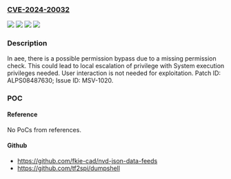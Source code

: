 ### [CVE-2024-20032](https://cve.mitre.org/cgi-bin/cvename.cgi?name=CVE-2024-20032)
![](https://img.shields.io/static/v1?label=Product&message=MT6580%2C%20MT6739%2C%20MT6761%2C%20MT6765%2C%20MT6768%2C%20MT6779%2C%20MT6781%2C%20MT6785%2C%20MT6789%2C%20MT6833%2C%20MT6835%2C%20MT6853%2C%20MT6855%2C%20MT6873%2C%20MT6877%2C%20MT6879%2C%20MT6883%2C%20MT6885%2C%20MT6886%2C%20MT6889%2C%20MT6893%2C%20MT6895%2C%20MT6983%2C%20MT6985%2C%20MT6989%2C%20MT8321%2C%20MT8673%2C%20MT8765%2C%20MT8766%2C%20MT8768%2C%20MT8781%2C%20MT8789%2C%20MT8791%2C%20MT8792%2C%20MT8796&color=blue)
![](https://img.shields.io/static/v1?label=Version&message=0%20&color=brightgreen)
![](https://img.shields.io/static/v1?label=Version&message=Android%2012.0%2C%2013.0%2C%2014.0%20&color=brightgreen)
![](https://img.shields.io/static/v1?label=Vulnerability&message=Elevation%20of%20Privilege&color=brightgreen)

### Description

In aee, there is a possible permission bypass due to a missing permission check. This could lead to local escalation of privilege with System execution privileges needed. User interaction is not needed for exploitation. Patch ID: ALPS08487630; Issue ID: MSV-1020.

### POC

#### Reference
No PoCs from references.

#### Github
- https://github.com/fkie-cad/nvd-json-data-feeds
- https://github.com/tf2spi/dumpshell

